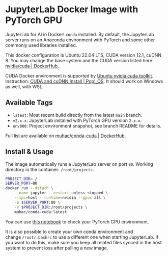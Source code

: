 # JupyterLab Docker Image with PyTorch GPU

JupyterLab for AI in Docker! `conda` installed. By default, the JupyterLab server runs on an Anaconda environment with PyTorch and some other commonly used libraries installed.

This docker configuration is Ubuntu 22.04 LTS, CUDA version 12.1, cuDNN 8. You may change the base system and the CUDA version listed here: [nvidia/cuda | DockerHub](https://hub.docker.com/r/nvidia/cuda/tags?page=1).

CUDA Docker environment is supported by [Ubuntu nvidia cuda toolkit](https://packages.ubuntu.com/jammy/amd64/nvidia-cuda-toolkit). Instruction: [CUDA and cuDNN Install | Pop!_OS](https://support.system76.com/articles/cuda/). It should work on Windows as well, with WSL.

## Available Tags

- `latest`: Most recent build directly from the latest `main` branch.
- `v2.x.x`: JupyterLab installed with PyTorch GPU version `2.x.x`.
- `env000`: Project environment snapshot, see branch README for details.

Full list are available on [muhac/conda-cuda | DockerHub](https://hub.docker.com/r/muhac/conda-cuda).

## Install & Usage

The image automatically runs a JupyterLab server on port `80`. Working directory in the container: `/root/projects`.

```bash
PROJECT_DIR=./
SERVER_PORT=80
docker run --detach \
    --name jupyter --restart unless-stopped \
    --ipc=host --runtime=nvidia --gpus all \
    -p $SERVER_PORT:80 \
    -v $PROJECT_DIR:/root/projects \
    muhac/conda-cuda:latest
```

You can use [this notebook](JupyterLabConfig/notebooks/PyTorchGPU.ipynb) to check your PyTorch GPU environment.

It is also possible to create your own conda environment and change `/root/.bashrc` to use a different one when starting JupyterLab. If you want to do this, make sure you keep all related files synced in the host system to prevent loss after pulling a new image.
